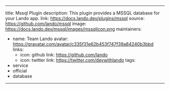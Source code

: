
---
title: Mssql Plugin
description: This plugin provides a MSSQL database for your Lando app.
link: https://docs.lando.dev/plugins/mssql
source: https://github.com/lando/mssql
image: https://docs.lando.dev/mssql/images/mssqlicon.png
maintainers:
  - name: Team Lando
    avatar: https://gravatar.com/avatar/c335f31e62b453f747f39a84240b3bbd
    links:
      - icon: github
        link: https://github.com/lando
      - icon: twitter
        link: https://twitter.com/devwithlando
tags:
  - service
  - official
  - database
---

